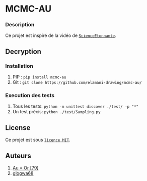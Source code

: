 # MCMC-AU

### Description
Ce projet est inspiré de la vidéo de [`ScienceEtonnante`](https://www.youtube.com/watch?v=z4tkHuWZbRA&t=498s).

## Decryption


### Installation

1. PIP : `pip install mcmc-au`
2. Git : `git clone https://github.com/elamani-drawing/mcmc-au/`

### Execution des tests 

1. Tous les tests: `python -m unittest discover ./test/ -p "*"`
2. Un test précis: `python ./test/Sampling.py`

## License

Ce projet est sous [``licence MIT``](LICENSE).

## Auteurs

1. [Au = Or [79]](https://github.com/elamani-drawing)
2. [glogwa68](https://github.com/glogwa68)